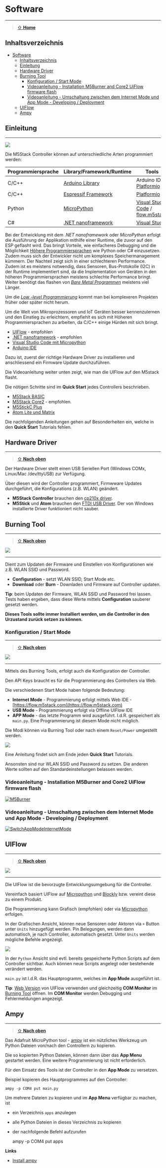 # Software
***

> [⇧ **Home**](../README.md)


## Inhaltsverzeichnis

- [Software](#software)
  - [Inhaltsverzeichnis](#inhaltsverzeichnis)
  - [Einleitung](#einleitung)
  - [Hardware Driver](#hardware-driver)
  - [Burning Tool](#burning-tool)
    - [Konfiguration / Start Mode](#konfiguration--start-mode)
    - [Videoanleitung - Installation M5Burner and Core2 UiFlow firmware flash](#videoanleitung---installation-m5burner-and-core2-uiflow-firmware-flash)
    - [Videoanleitung - Umschaltung zwischen dem Internet Mode und App Mode - Developing / Deployment](#videoanleitung---umschaltung-zwischen-dem-internet-mode-und-app-mode---developing--deployment)
  - [UIFlow](#uiflow)
  - [Ampy](#ampy)

## Einleitung
***

![](images/frameworks.PNG)

Die M5Stack Controller können auf unterschiedliche Arten programmiert werden: 

| Programmiersprache | Library/Framework/Runtime | Tools                             |
|--------------------|---------------------------|-----------------------------------|
| C/C++              | [Arduino Library](https://www.arduino.cc/reference/en/libraries/)           | Arduino IDE, [Platformio](https://docs.platformio.org/en/stable/boards/espressif32/m5stack-core2.html)           |
| C/C++              | [Espressif Framework](https://docs.platformio.org/en/stable/frameworks/espidf.html#framework-espidf)       | [Platformio](https://docs.platformio.org/en/stable/boards/espressif32/m5stack-core2.html)                        |
| Python             | [MicroPython](https://micropython.org/)               | [Visual Studio Code](https://marketplace.visualstudio.com/items?itemName=curdeveryday.vscode-m5stack-mpy) / [flow.m5stack](https://flow.m5stack.com/) |
| C#                 | [.NET nanoframework](https://www.nanoframework.net/)        | [Visual Studio](https://marketplace.visualstudio.com/items?itemName=nanoframework.nanoFramework-VS2019-Extension)                     |


Bei der Entwicklung mit dem *.NET nanoframework* oder *MicroPython* erfolgt die Ausführung der Applikation mithilfe einer Runtime, die zuvor auf den ESP geflasht wird. Das bringt Vorteile, wie einfacheres Debugging und die Möglichkeit [Höhere Programmiersprachen](https://de.wikipedia.org/wiki/H%C3%B6here_Programmiersprache) wie Python oder C# einzusetzen. Zudem muss sich der Entwickler nicht um komplexes Speichermanagement kümmern. Der Nachteil zeigt sich in einer schlechteren Performance. Zudem ist es meistens notwendig, dass Sensoren, Bus-Protokolle (I2C) in der Runtime implementiert sind, da die Implementation von Geräten in den höheren Programmiersprachen meistens schlechte Performance bringt. Weiter benötigt das flashen von [*Bare Metal Programmen*](https://en.wikipedia.org/wiki/Bare_machine) meistens viel Länger. 

Um die [*Low -level Programmierung*](https://en.wikipedia.org/wiki/Low-level_programming_language) kommt man bei komplexeren Projekten früher oder später nicht herum. 

Um die Welt von Mikroprozessoren und IoT Geräten besser kennenzulernen und den Einstieg zu erleichtern, empfiehlt es sich mit Höheren Programmiersprachen zu arbeiten, da C/C++ einige Hürden mit sich bringt. 

* [UIFlow](https://docs.m5stack.com/en/quick_start/core2/m5stack_core2_get_started_MicroPython) - empfohlen
* [.NET nanoframework](https://github.com/nanoframework/nanoFramework.M5Stack) - empfohlen
* [Visual Studio Code mit Micropython](https://marketplace.visualstudio.com/items?itemName=curdeveryday.vscode-m5stack-mpy)
* [Arduino IDE](https://docs.m5stack.com/en/arduino/arduino_core2_development)

Dazu ist, zuerst der richtige Hardware Driver zu installieren und anschliessend ein Firmware Update durchzuführen. 

Die Videoanleitung weiter unten zeigt, wie man die UIFlow auf den M5stack flasht. 

Die nötigen Schritte sind im **Quick Start** jedes Controllers beschrieben.

* [M5Stack BASIC](https://docs.m5stack.com/en/quick_start/m5core/m5stack_core_get_started_MicroPython)
* [M5Stack Core2](https://docs.m5stack.com/en/quick_start/core2/m5stack_core2_get_started_MicroPython) - empfohlen.
* [M5StickC Plus](https://docs.m5stack.com/en/quick_start/m5stickc_plus/m5stickc_plus_quick_start_with_uiflow)
* [Atom Lite und Matrix](https://docs.m5stack.com/en/quick_start/atom/atom_quick_start_uiflow)

Die nachfolgenden Anleitungen gehen auf Besonderheiten ein, welche in den **Quick Start** Tutorials fehlen.

## Hardware Driver
***

> [⇧ **Nach oben**](#inhaltsverzeichnis)

Der Hardware Driver stellt einen USB Seriellen Port (Windows COMx, Linux/Mac /dev/ttyUSB) zur Verfügung.

Über diesen wird der Controller programmiert, Firmwware Updates durchgeführt, die Konfigurations (z.B. WLAN) geändert.

* **M5Stack Controller** brauchen den [cp210x driver](https://docs.m5stack.com/en/quick_start/core2/m5stack_core2_get_started_MicroPython).
* **M5Stick** und **Atom** brauchen den [FTDI USB Driver](https://docs.m5stack.com/en/quick_start/atom/atom_quick_start_uiflow). Der von Windows installierte Driver funktioniert nicht sauber.

## Burning Tool
***

> [⇧ **Nach oben**](#inhaltsverzeichnis)

![](images/burningtool.png)

- - -

Dient zum Updaten der Firmware und Einstellen von Konfigurationen wie z.B. WLAN SSID und Password.

* **Configuration** - setzt WLAN SSID, Start Mode etc.
* **Download** oder **Burn** - Downladen und Firmware auf Controller updaten.

**Tip**: beim Updaten der Firmware, WLAN SSID und Password frei lassen. Tests haben ergeben, dass diese Werte mittels **Configuration** sauberer gesetzt werden.

**Dieses Tools sollte immer Installiert werden, um die Controller in den Urzustand zurück setzen zu können.**

### Konfiguration / Start Mode
***

> [⇧ **Nach oben**](#inhaltsverzeichnis)

![](images/configuration.png)

- - -

Mittels des Burning Tools, erfolgt auch die Konfiguration der Controller.

Den API Keys braucht es für die Programmierung des Controllers via Web.

Die verschiedenen Start Mode haben folgende Bedeutung:
* **Internet Mode** - Programmierung erfolgt mittels Web IDE - [https://flow.m5stack.com](https://flow.m5stack.com)
* **USB Mode** - Programmierung erfolgt via Offline UIFlow IDE
* **APP Mode** - das letzte Programm wird ausgeführt. I.d.R. gespeichert als `main.py`. Eine Programmierung ist diesem Mode nicht möglich.

Die Modi können via Burning Tool oder nach einem `Reset/Power` umgestellt werden. 

![](images/startmode.png)

Eine Anleitung findet sich am Ende jeden **Quick Start** Tutorials.

Ansonsten sind nur WLAN SSID und Password zu setzen. Die anderen Werte sollten auf den Standardeinstellungen belassen werden.

### Videoanleitung - Installation M5Burner and Core2 UiFlow firmware flash
[![M5Burner](images/00_M5Burner.jpg)](https://raw.githubusercontent.com/alptbz/m242/main/sw/videos/00_M5Burner.webm)


### Videoanleitung - Umschaltung zwischen dem Internet Mode und App Mode - Developing / Deployment
[![SwitchAppModeInternetMode](images/01_SwitchAppModeInternetMode.jpg)](https://raw.githubusercontent.com/alptbz/m242/main/sw/videos/01_SwitchAppModeInternetMode.webm)


## UIFlow
***

> [⇧ **Nach oben**](#inhaltsverzeichnis)

![](images/uiflow.png)

- - -

Die UIFlow ist die bevorzugte Entwicklungsumgebung für die Controller.

Vereinfach basiert UIFlow auf [Micropython](https://micropython.org/) und [Blockly](https://developers.google.com/blockly) bzw. vereint diese zu einem Produkt.

Die Programmierung kann Grafisch (empfohlen) oder via [Micropython](https://micropython.org/) erfolgen.

In der Grafischen Ansicht, können neue Sensoren oder Aktoren via `+` Button unter `Units` hinzugefügt werden. Pin Belegungen, werden dann automatisch, je nach Controller, automatisch gesetzt. Unter `Units` werden mögliche Befehle angezeigt.

![](images/uiflowpython.png)

In der `Python` Ansicht sind evtl. bereits gespeicherte Python Scripts auf dem Controller sichtbar. Auch können neue Scripts angelegt oder bestehende verändert werden.

`main.py` ist I.d.R. das Hauptprogramm, welches im **App Mode** ausgeführt ist.

**Tip**: [Web Version](https://flow.m5stack.com/) von UIFlow verwenden und gleichzeitig **COM Monitor** im [Burning Tool](#burning-tool) öffnen. Im **COM Monitor** werden Debugging und Fehlermeldungen angezeigt.

## Ampy
***

> [⇧ **Nach oben**](#inhaltsverzeichnis)

Das Adafruit MicroPython tool - [ampy](https://github.com/scientifichackers/ampy) ist ein nützliches Werkzeug um Python Dateien von/nach den Controllern zu kopieren.

Die so kopierten Python Dateien, können dann über das **App Menu** gestartet werden. Eine weitere Programmierung ist nicht erforderlich.

Für den Einsatz des Tools ist der Controller in den **App Mode** zu versetzen.

Beispiel kopieren des Hauptprogrammes auf den Controller:

    ampy -p COM4 put main.py
    
Um mehrere Dateien zu kopieren und im **App Menu** verfügbar zu machen, ist 
* ein Verzeichnis `apps` anzulegen   
* alle Python Dateien in dieses Verzeichnis zu kopieren
* der nachfolgende Befehl aufzurufen

    ampy -p COM4 put apps 

**Links**

* [Install ampy](https://learn.adafruit.com/micropython-basics-load-files-and-run-code/install-ampy)

